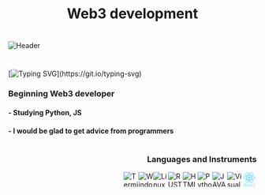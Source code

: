 <h1 font="Play" align="center">Web3 development </h1>

#
![Header](https://user-images.githubusercontent.com/116753493/199089525-a6b14f0a-23b0-4980-8f73-3a2723b599e7.gif)

#

[![Typing SVG](https://readme-typing-svg.demolab.com?font=Play&size=30&duration=4300&pause=500&color=943BF7&center=true&vCenter=true&width=435&lines=Welcome+to+my+system!)](https://git.io/typing-svg)


<h3 font="Play" align="left">Beginning Web3 developer </h3>
<h4 font="Play" align="left">- Studying Python, JS </h4>
<h4 font="Play" align="left">- I would be glad to get advice from programmers </h4>

#

<h3 align="right">Languages and Instruments</h3>
<img align="right" src="https://raw.githubusercontent.com/devicons/devicon/master/icons/react/react-original-wordmark.svg" alt="React" width="30" height="30"/> 
<img align="right" src="https://user-images.githubusercontent.com/116753493/199036981-d856400d-9370-4b6d-a4ea-90a59c2042d6.png" alt="Visual Studio" width="30" height="30"/> 
<img align="right" src="https://user-images.githubusercontent.com/116753493/199037996-47c4eb21-7612-4b00-8cca-3b3f37563039.png" alt="JAVA script" width="30" height="30"/>
<img align="right" src="https://user-images.githubusercontent.com/116753493/199038472-6190f3cb-c439-4bd8-b7e5-2f3e8964f90d.png" alt="Python" width="30" height="30"/>
<img align="right" src="https://user-images.githubusercontent.com/116753493/199051540-140d7975-32f4-41d0-9e1e-4ac740b64f4e.png" alt="HTML" width="30" height="30"/>
<img align="right" src="https://user-images.githubusercontent.com/116753493/199052227-2c8f2da7-b673-47d1-8948-65e82a59985d.png" alt="RUST" width="30" height="30"/>
<img align="right" src="https://user-images.githubusercontent.com/116753493/199081153-5821e9a1-2927-47b5-8b6e-f46fe178024c.png" alt="Linux" width="30" height="30"/>
<img align="right" src="https://user-images.githubusercontent.com/116753493/199081513-be2e9f08-2971-473c-8e7c-58c803c52840.png" alt="Windows" width="30" height="30"/>
<img align="right" src="https://user-images.githubusercontent.com/116753493/199081651-29c840f7-d29a-4b53-a921-56b2ebc83e4c.png" alt="Terminal" width="30" height="30"/>




